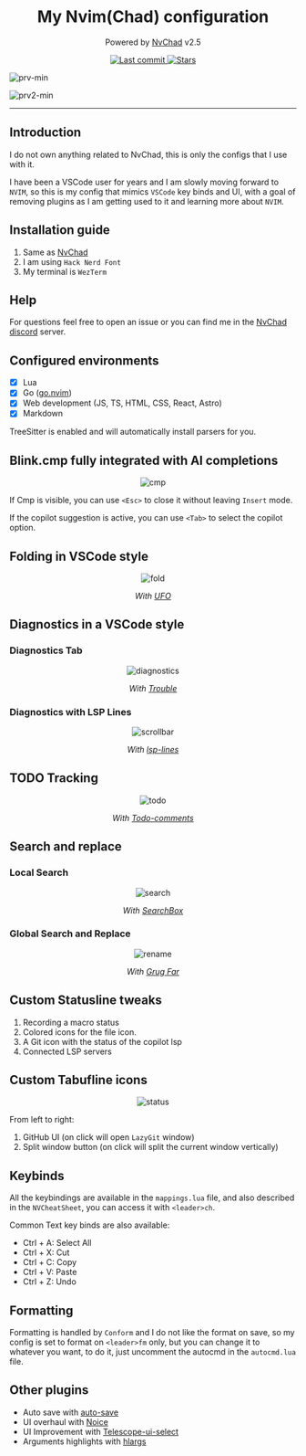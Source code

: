 <h1 align="center">My Nvim(Chad) configuration</h1>
<p align="center">Powered by <a href="https://github.com/NvChad/NvChad">NvChad</a> v2.5<p>

<div align="center"><p>
    <a href="https://github.com/BrunoKrugel/dotfiles/pulse">
      <img alt="Last commit" src="https://img.shields.io/github/last-commit/BrunoKrugel/dotfiles?style=for-the-badge&logo=starship&color=8bd5ca&logoColor=D9E0EE&labelColor=302D41"/>
    </a>
    <a href="https://github.com/BrunoKrugel/dotfiles/stargazers">
      <img alt="Stars" src="https://img.shields.io/github/stars/BrunoKrugel/dotfiles?style=for-the-badge&logo=starship&color=c69ff5&logoColor=D9E0EE&labelColor=302D41" />
    </a>
</div>

![prv-min](./img/prv.png)

![prv2-min](./img/prv2.png)

</div>

</h3>
<hr>

## Introduction

I do not own anything related to NvChad, this is only the configs that I use with it.

I have been a VSCode user for years and I am slowly moving forward to `NVIM`, so this is my config that mimics `VSCode` key binds and UI, with a goal of removing plugins as I am getting used to it and learning more about `NVIM`.

## Installation guide

1. Same as [NvChad](https://nvchad.com/docs/quickstart/install)
2. I am using `Hack Nerd Font`
3. My terminal is `WezTerm`

## Help

For questions feel free to open an issue or you can find me in the [NvChad discord](https://discord.com/invite/gADmkJb9Fb) server.

## Configured environments

- [x] Lua
- [x] Go ([go.nvim](https://github.com/ray-x/go.nvim))
- [x] Web development (JS, TS, HTML, CSS, React, Astro)
- [x] Markdown

TreeSitter is enabled and will automatically install parsers for you.

## Blink.cmp fully integrated with AI completions

<div align="center">

![cmp](./img/cmp.png)

</div>

If Cmp is visible, you can use `<Esc>` to close it without leaving `Insert` mode.

If the copilot suggestion is active, you can use `<Tab>` to select the copilot option.

## Folding in VSCode style

<div align="center">

![fold](./img/fold.png)

_With [UFO](https://github.com/kevinhwang91/nvim-ufo)_

</div>

## Diagnostics in a VSCode style

### Diagnostics Tab

<div align="center">

![diagnostics](./img/diagnostics.png)

_With [Trouble](https://github.com/folke/trouble.nvim)_

</div>

### Diagnostics with LSP Lines

<div align="center">

![scrollbar](./img/lsp.png)

_With [lsp-lines](https://github.com/ErichDonGubler/lsp_lines.nvim)_

</div>

## TODO Tracking

<div align="center">

![todo](./img/todo.png)

_With [Todo-comments](https://github.com/folke/todo-comments.nvim)_

</div>

## Search and replace

### Local Search

<div align="center">

![search](./img/search.png)

_With [SearchBox](https://github.com/VonHeikemen/searchbox.nvim)_

</div>

### Global Search and Replace

<div align="center">

![rename](./img/replace.png)

_With [Grug Far](https://github.com/MagicDuck/grug-far.nvim)_

</div>

## Custom Statusline tweaks

1. Recording a macro status
2. Colored icons for the file icon.
3. A Git icon with the status of the copilot lsp
4. Connected LSP servers

## Custom Tabufline icons

<div align="center">

![status](./img/tabufline.png)

</div>

From left to right:

1. GitHub UI (on click will open `LazyGit` window)
2. Split window button (on click will split the current window vertically)

## Keybinds
All the keybindings are available in the `mappings.lua` file, and also described in the `NVCheatSheet`, you can access it with `<leader>ch`.

Common Text key binds are also available:

- Ctrl + A: Select All
- Ctrl + X: Cut
- Ctrl + C: Copy
- Ctrl + V: Paste
- Ctrl + Z: Undo

## Formatting

Formatting is handled by `Conform` and I do not like the format on save, so my config is set to format on `<leader>fm` only, but you can change it to whatever you want, to do it, just uncomment the autocmd in the `autocmd.lua` file.

## Other plugins

- Auto save with [auto-save](https://github.com/Pocco81/auto-save.nvim)
- UI overhaul with [Noice](https://github.com/folke/noice.nvim)
- UI Improvement with [Telescope-ui-select](https://github.com/nvim-telescope/telescope-ui-select.nvim)
- Arguments highlights with [hlargs](https://github.com/m-demare/hlargs.nvim)


